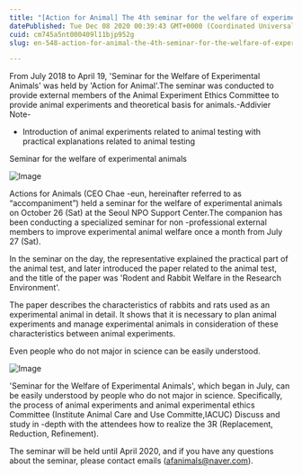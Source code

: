 ```yaml
---
title: "[Action for Animal] The 4th seminar for the welfare of experimental animals"
datePublished: Tue Dec 08 2020 00:39:43 GMT+0000 (Coordinated Universal Time)
cuid: cm745a5nt000409l11bjp952g
slug: en-548-action-for-animal-the-4th-seminar-for-the-welfare-of-experimental-animals

---
```



From July 2018 to April 19, 'Seminar for the Welfare of Experimental Animals' was held by 'Action for Animal'.The seminar was conducted to provide external members of the Animal Experiment Ethics Committee to provide animal experiments and theoretical basis for animals.-Addivier Note-

- Introduction of animal experiments related to animal testing with practical explanations related to animal testing

Seminar for the welfare of experimental animals

![Image](https://cdn.hashnode.com/res/hashnode/image/upload/v1739499819163/572341ab-b0f9-48d0-94f0-c01804596d6f.jpeg)

Actions for Animals (CEO Chae -eun, hereinafter referred to as “accompaniment”) held a seminar for the welfare of experimental animals on October 26 (Sat) at the Seoul NPO Support Center.The companion has been conducting a specialized seminar for non -professional external members to improve experimental animal welfare once a month from July 27 (Sat).

In the seminar on the day, the representative explained the practical part of the animal test, and later introduced the paper related to the animal test, and the title of the paper was 'Rodent and Rabbit Welfare in the Research Environment'.

The paper describes the characteristics of rabbits and rats used as an experimental animal in detail. It shows that it is necessary to plan animal experiments and manage experimental animals in consideration of these characteristics between animal experiments.

Even people who do not major in science can be easily understood.

![Image](https://cdn.hashnode.com/res/hashnode/image/upload/v1739499821302/35f9343c-8400-4a64-9803-8d7a0c4930d3.jpeg)

'Seminar for the Welfare of Experimental Animals', which began in July, can be easily understood by people who do not major in science. Specifically, the process of animal experiments and animal experimental ethics Committee (Institute Animal Care and Use Committe,IACUC) Discuss and study in -depth with the attendees how to realize the 3R (Replacement, Reduction, Refinement).

The seminar will be held until April 2020, and if you have any questions about the seminar, please contact emails (afanimals@naver.com).